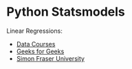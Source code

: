 # Python Statsmodels

Linear Regressions:
* [Data Courses](https://nbviewer.org/github/quickheaven/python-statsmodels/blob/main/Linear_Regression_in_Python_using_Statsmodels_DataCourses.ipynb)
* [Geeks for Geeks](quickheaven/python-statsmodels/blob/main/Linear_Regression_in_Python_using_Statsmodels_GeeksForGeeks.ipynb)
* [Simon Fraser University](quickheaven/python-statsmodels/blob/main/Simple_Linear_Regression.ipynb)
